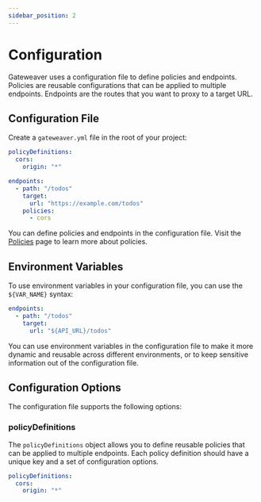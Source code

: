 ```yaml
---
sidebar_position: 2
---
```


# Configuration

Gateweaver uses a configuration file to define policies and endpoints. Policies are reusable configurations that can be applied to multiple endpoints. Endpoints are the routes that you want to proxy to a target URL.

## Configuration File

Create a `gateweaver.yml` file in the root of your project:

```yaml title="gateweaver.yml"
policyDefinitions:
  cors:
    origin: "*"

endpoints:
  - path: "/todos"
    target:
      url: "https://example.com/todos"
    policies:
      - cors
```

You can define policies and endpoints in the configuration file. Visit the [Policies](/docs/policies) page to learn more about policies.

## Environment Variables

To use environment variables in your configuration file, you can use the `${VAR_NAME}` syntax:

```yaml title="gateweaver.yml"
endpoints:
  - path: "/todos"
    target:
      url: "${API_URL}/todos"
```

You can use environment variables in the configuration file to make it more dynamic and reusable across different environments, or to keep sensitive information out of the configuration file.

## Configuration Options

The configuration file supports the following options:

### policyDefinitions

The `policyDefinitions` object allows you to define reusable policies that can be applied to multiple endpoints. Each policy definition should have a unique key and a set of configuration options.

```yaml title="gateweaver.yml"
policyDefinitions:
  cors:
    origin: "*"
```
